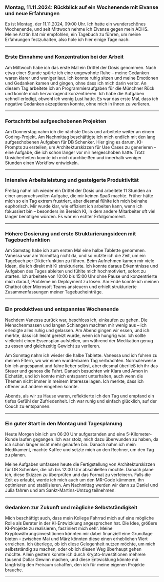 ### Montag, 11.11.2024: Rückblick auf ein Wochenende mit Elvanse und neue Erfahrungen

Es ist Montag, der 11.11.2024, 09:00 Uhr. Ich hatte ein wunderschönes Wochenende, und seit Mittwoch nehme ich Elvanse gegen mein ADHS. Meine Ärztin hat mir empfohlen, ein Tagebuch zu führen, um meine Erfahrungen festzuhalten, also hole ich hier einige Tage nach.

---

### Erste Einnahme und Konzentration bei der Arbeit

Am Mittwoch habe ich das erste Mal ein Drittel der Dosis genommen. Nach etwa einer Stunde spürte ich eine ungewohnte Ruhe – meine Gedanken waren klarer und weniger laut. Ich konnte ruhig sitzen und meine Emotionen und Gedanken kamen und gingen, ohne dass ich mich darin verlor. An diesem Tag arbeitete ich an Programmieraufgaben für die Münchner Rück und konnte mich hervorragend konzentrieren. Ich habe die Aufgaben schnell erledigt, obwohl ich wenig Lust hatte. Es war das erste Mal, dass ich negative Gedanken akzeptieren konnte, ohne mich in ihnen zu verlieren.

---

### Fortschritt bei aufgeschobenen Projekten

Am Donnerstag nahm ich die nächste Dosis und arbeitete weiter an einem Coding-Projekt. Am Nachmittag beschäftigte ich mich endlich mit den lang aufgeschobenen Aufgaben für DB Schenker. Hier ging es darum, KI-Prompts zu erstellen, um Architekturskizzen für Use Cases zu generieren – eine Aufgabe, die ich schon länger vor mir hergeschoben hatte. Trotz Unsicherheiten konnte ich mich durchbeißen und innerhalb weniger Stunden einen Workflow entwickeln.

---

### Intensive Arbeitsleistung und gesteigerte Produktivität

Freitag nahm ich wieder ein Drittel der Dosis und arbeitete 11 Stunden an einer anspruchsvollen Aufgabe, die mir keinen Spaß machte. Früher hätte mich so ein Tag extrem frustriert, aber diesmal fühlte ich mich beinahe euphorisch. Mir wurde klar, wie effizient ich arbeiten kann, wenn ich fokussiert bin – besonders im Bereich KI, in dem andere Mitarbeiter oft viel länger benötigen würden. Es war ein echter Erfolgsmoment.

---

### Höhere Dosierung und erste Strukturierungsideen mit Tagebuchfunktion

Am Samstag habe ich zum ersten Mal eine halbe Tablette genommen. Vanessa war am Vormittag nicht da, und so nutzte ich die Zeit, um ein Tagebuch per Diktierfunktion zu führen. Beim Aufnehmen kamen mir viele Ideen, die ich direkt mit KI strukturierte. Ich konnte daraus Erkenntnisse und Aufgaben des Tages ableiten und fühlte mich hochmotiviert, sofort zu starten. Ich arbeitete von 10:00 bis 15:00 Uhr ohne Pause und konzentrierte mich darauf, Probleme im Deployment zu lösen. Am Ende konnte ich meinen Chatbot über Microsoft Teams ansteuern und erhielt strukturierte Zusammenfassungen meiner Tagebucheinträge.

---

### Ein produktives und entspanntes Wochenende

Nachdem Vanessa zurück war, beschloss ich, einkaufen zu gehen. Die Menschenmassen und langen Schlangen machten mir wenig aus – ich erledigte alles ruhig und gelassen. Am Abend gingen wir essen, und ich merkte, dass ich leicht gereizt wurde, wenn ich hungrig war. Ich sollte vielleicht einen Essensplan aufstellen, um während der Medikation genug zu essen und gleichzeitig Gewicht zu verlieren.

Am Sonntag nahm ich wieder die halbe Tablette. Vanessa und ich fuhren zu meinen Eltern, wo wir einen wunderbaren Tag verbrachten. Normalerweise bin ich angespannt und fahre lieber selbst, aber diesmal überließ ich ihr das Steuer und genoss die Fahrt. Danach besuchten wir Klara und Amon in Eichstätt, und ich konnte mich entspannt unterhalten, auch wenn die Themen nicht immer in meinem Interesse lagen. Ich merkte, dass ich offener auf andere eingehen konnte.

Abends, als wir zu Hause waren, reflektierte ich den Tag und empfand ein tiefes Gefühl der Zufriedenheit. Ich war ruhig und einfach glücklich, auf der Couch zu entspannen.

---

### Ein guter Start in den Montag und Tagesplanung

Heute Morgen bin ich um 06:20 Uhr aufgestanden und eine 5-Kilometer-Runde laufen gegangen. Ich war stolz, mich dazu überwunden zu haben, da ich schon länger nicht mehr gelaufen bin. Danach nahm ich mein Medikament, machte Kaffee und setzte mich an den Rechner, um den Tag zu planen.

Meine Aufgaben umfassen heute die Fertigstellung von Architekturskizzen für DB Schenker, die ich bis 12:00 Uhr abschließen möchte. Danach plane ich, diese Skizzen zu überprüfen und das Format zu verfeinern. Falls die Zeit es erlaubt, werde ich mich auch um den MR-Code kümmern, ihn optimieren und stabilisieren. Am Nachmittag werden wir dann zu Daniel und Julia fahren und am Sankt-Martins-Umzug teilnehmen.

---

### Gedanken zur Zukunft und mögliche Selbstständigkeit

Mich beschäftigt auch, dass mein Kollege Fahrrad mich auf eine mögliche Rolle als Berater in der KI-Entwicklung angesprochen hat. Die Idee, größere KI-Projekte zu realisieren, fasziniert mich sehr. Meine Kryptowährungsinvestitionen könnten mir dabei finanziell eine Grundlage bieten – zwischen Mai und März könnten diese einen erheblichen Wert erreichen. Ich überlege, ob ich diese Gelegenheit nutzen möchte, um mich selbstständig zu machen, oder ob ich diesen Weg überhaupt gehen möchte. Allein gestern konnte ich durch Krypto-Investitionen mehrere tausend Dollar Gewinn machen, und diese Entwicklung könnte mir langfristig den Freiraum schaffen, den ich für meine eigenen Projekte brauche.

---